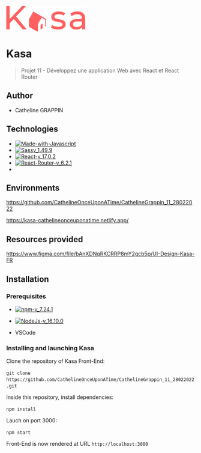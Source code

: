 ![logo-du-projet](https://github.com/CathelineOnceUponATime/CathelineGrappin_11_28022022/blob/main/src/assets/Logo.png)

# Kasa
> Projet 11 - Développez une application Web avec React et React Router
## Author 

- Catheline GRAPPIN

## Technologies

- [![Made-with-Javascript](https://img.shields.io/badge/Made%20with-Javascript-green)](https://developer.mozilla.org/fr/docs/Web/JavaScript)
- [![Sassv_1.49.9](https://img.shields.io/badge/Sass-v_1.49.9-ff69b4)](https://sass-lang.com/)
- [![React-v_17.0.2](https://img.shields.io/badge/React-v_17.24.1-blue)](https://fr.reactjs.org/)
- [![React-Router-v_6.2.1](https://img.shields.io/badge/React_Router-v_6.2.1-yellow)](https://reactrouter.com/docs/en/v6)
- 
## Environments

https://github.com/CathelineOnceUponATime/CathelineGrappin_11_28022022

https://kasa-cathelineonceuponatime.netlify.app/

## Resources provided

https://www.figma.com/file/bAnXDNqRKCRRP8mY2gcb5p/UI-Design-Kasa-FR

## Installation

### Prerequisites

- [![npm-v_7.24.1](https://img.shields.io/badge/npm-v_7.24.1-orange)](https://docs.npmjs.com/)
- [![NodeJs-v_16.10.0](https://img.shields.io/badge/NodeJs-v_16.10.0-red)](https://nodejs.org/en/docs/)

- VSCode


### Installing and launching Kasa

Clone the repository of Kasa Front-End:

`git clone https://github.com/CathelineOnceUponATime/CathelineGrappin_11_28022022.git`

Inside this repository, install dependencies:

`npm install`

Lauch on port 3000:

`npm start`

Front-End is now rendered at URL `http://localhost:3000`

